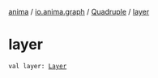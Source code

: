 [anima](../../index.md) / [io.anima.graph](../index.md) / [Quadruple](index.md) / [layer](./layer.md)

# layer

`val layer: `[`Layer`](../-layer/index.md)